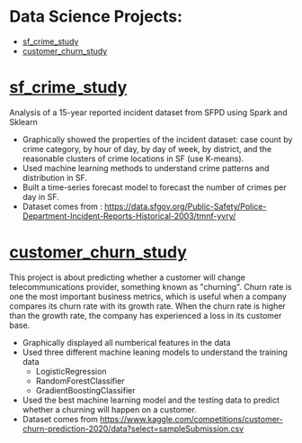 # Data Science Projects:
* [sf_crime_study](#sf_crime_study)
* [customer_churn_study](#customer_churn_study)

# [sf_crime_study](https://github.com/VivianMaiqy/Data_Science_Projects/blob/main/sf_crime_study.ipynb)
Analysis of a 15-year reported incident dataset from SFPD using Spark and Sklearn
  - Graphically showed the properties of the incident dataset: case count by crime category, by hour of day, by day of week, by district, and the reasonable clusters of crime locations in SF (use K-means).
  - Used machine learning methods to understand crime patterns and distribution in SF.
  - Built a time-series forecast model to forecast the number of crimes per day in SF. 
  - Dataset comes from : https://data.sfgov.org/Public-Safety/Police-Department-Incident-Reports-Historical-2003/tmnf-yvry/

# [customer_churn_study](https://github.com/VivianMaiqy/Data_Science_Projects/blob/main/customer_churn_study.ipynb)
This project is about predicting whether a customer will change telecommunications provider, something known as "churning". Churn rate is one the most important business metrics, which is useful when a company compares its churn rate with its growth rate. When the churn rate is higher than the growth rate, the company has experienced a loss in its customer base.
  - Graphically displayed all numberical features in the data
  - Used three different machine leaning models to understand the training data
    - LogisticRegression 
    - RandomForestClassifier 
    - GradientBoostingClassifier 
  - Used the best machine learning model and the testing data to predict whether a churning will happen on a customer. 
  - Dataset comes from https://www.kaggle.com/competitions/customer-churn-prediction-2020/data?select=sampleSubmission.csv
